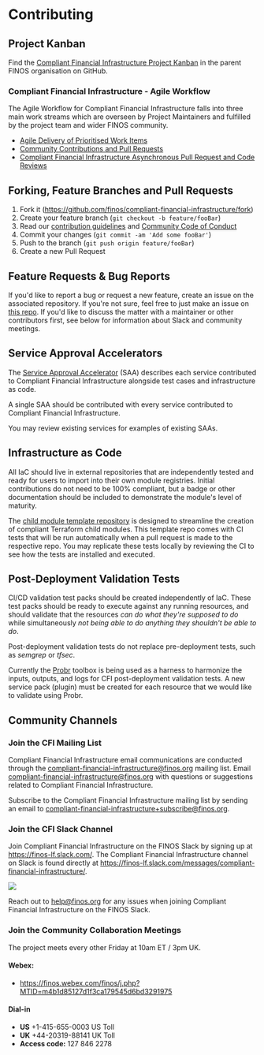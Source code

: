 # Contributing

## Project Kanban
Find the [Compliant Financial Infrastructure Project Kanban](https://github.com/orgs/finos/projects/1) in the parent FINOS organisation on GitHub.

### Compliant Financial Infrastructure - Agile Workflow

The Agile Workflow for Compliant Financial Infrastructure falls into three main work streams which are overseen by Project Maintainers and fulfilled by the project team and wider FINOS community.

- [Agile Delivery of Prioritised Work Items](https://github.com/finos/compliant-financial-infrastructure/tree/main/docs/agile-workflow#agile)
- [Community Contributions and Pull Requests](https://github.com/finos/compliant-financial-infrastructure/tree/main/docs/agile-workflow#community)
- [Compliant Financial Infrastructure Asynchronous Pull Request and Code Reviews](https://github.com/finos/compliant-financial-infrastructure/tree/main/docs/agile-workflow#reviews)

## Forking, Feature Branches and Pull Requests

1. Fork it (<https://github.com/finos/compliant-financial-infrastructure/fork>)
2. Create your feature branch (`git checkout -b feature/fooBar`)
3. Read our [contribution guidelines](.github/CONTRIBUTING.md) and [Community Code of Conduct](https://www.finos.org/code-of-conduct)
4. Commit your changes (`git commit -am 'Add some fooBar'`)
5. Push to the branch (`git push origin feature/fooBar`)
6. Create a new Pull Request

## Feature Requests & Bug Reports

If you'd like to report a bug or request a new feature, create an issue on the associated repository. If you're not sure, feel free to just make an issue on [this repo](https://github.com/finos/compliant-financial-infrastructure/issues). If you'd like to discuss the matter with a maintainer or other contributors first, see below for information about Slack and community meetings.

## Service Approval Accelerators

The [Service Approval Accelerator](templates/ServiceApprovalAcceleratorTemplate.md) (SAA) describes each service contributed to Compliant Financial Infrastructure alongside test cases and infrastructure as code.

A single SAA should be contributed with every service contributed to Compliant Financial Infrastructure. 

You may review existing services for examples of existing SAAs.

## Infrastructure as Code

All IaC should live in external repositories that are independently tested and ready for users to import into their own module registries. Initial contributions do not need to be 100% compliant, but a badge or other documentation should be included to demonstrate the module's level of maturity.

The [child module template repository](https://github.com/finos/cfi-terraform-template-child-module) is designed to streamline the creation of compliant Terraform child modules. This template repo comes with CI tests that will be run automatically when a pull request is made to the respective repo. You may replicate these tests locally by reviewing the CI to see how the tests are installed and executed.

## Post-Deployment Validation Tests

CI/CD validation test packs should be created independently of IaC. These test packs should be ready to execute against any running resources, and should validate that the resources *can do what they're supposed to do* while simultaneously *not being able to do anything they shouldn't be able to do*.

Post-deployment validation tests do not replace pre-deployment tests, such as *semgrep* or *tfsec*.

Currently the [Probr](https://github.com/probr/) toolbox is being used as a harness to harmonize the inputs, outputs, and logs for CFI post-deployment validation tests. A new service pack (plugin) must be created for each resource that we would like to validate using Probr.

## Community Channels

### Join the CFI Mailing List
Compliant Financial Infrastructure email communications are conducted through the compliant-financial-infrastructure@finos.org mailing list. Email compliant-financial-infrastructure@finos.org with questions or suggestions related to Compliant Financial Infrastructure.

Subscribe to the Compliant Financial Infrastructure mailing list by sending an email to compliant-financial-infrastructure+subscribe@finos.org.

### Join the CFI Slack Channel
Join Compliant Financial Infrastructure on the FINOS Slack by signing up at https://finos-lf.slack.com/. The Compliant Financial Infrastructure channel on Slack is found directly at https://finos-lf.slack.com/messages/compliant-financial-infrastructure/.

[<img src="https://img.shields.io/badge/slack-@finos/cloud%20service%20certification-green.svg?logo=slack">](https://finos-lf.slack.com/messages/compliant-financial-infrastructure/)

Reach out to help@finos.org for any issues when joining Compliant Financial Infrastructure on the FINOS Slack.


### Join the Community Collaboration Meetings

The project meets every other Friday at 10am ET / 3pm UK.

#### Webex:
  - https://finos.webex.com/finos/j.php?MTID=m4b1d85127d1f3ca179545d6bd3291975

#### Dial-in
  - **US** +1-415-655-0003 US Toll
  - **UK** +44-20319-88141 UK Toll
  - **Access code:** 127 846 2278
